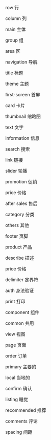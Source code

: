 row             行      

column          列      

main            主体    

group           组      
 
area            区        

navigation      导航    

title           标题    

theme           主题    

first-screen    首屏    

card            卡片    

thumbnail       缩略图  

text            文字    

information     信息    

search          搜索    

link            链接    

slider          轮播    

promotion       促销    

price           价格    

after sales     售后     

category        分类    

others          其他    

footer          页脚   

product         产品

describe        描述

price           价格

delimiter       定界符

auth            身法验证

print           打印

component       组件

common          共用

view            视图

page            页面

order           订单

primary         主要的

local           当地的

confirm         确认

listing         睡觉 

recommended     推荐

comments        评论

spacing         间距
